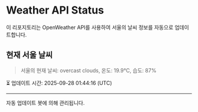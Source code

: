 
# Weather API Status

이 리포지토리는 OpenWeather API를 사용하여 서울의 날씨 정보를 자동으로 업데이트합니다.

## 현재 서울 날씨
> 서울의 현재 날씨: overcast clouds, 온도: 19.9°C, 습도: 87%

⏳ 업데이트 시간: 2025-09-28 01:44:16 (UTC)

---
자동 업데이트 봇에 의해 관리됩니다.
